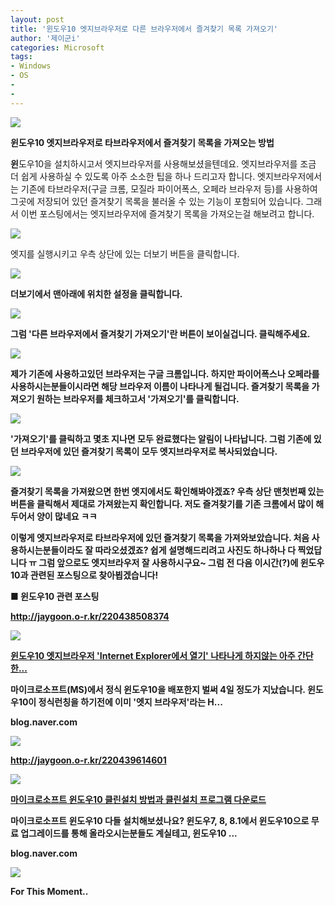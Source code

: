 ```yaml
---
layout: post
title: '윈도우10 엣지브라우저로 다른 브라우저에서 즐겨찾기 목록 가져오기'
author: '제이군i'
categories: Microsoft
tags:
- Windows
- OS
-
-
---
```



<script> location.href='https://cafe.naver.com/develoid/555177' ; </script>

<p><img src="https://dthumb-phinf.pstatic.net/?src=%22http%3A%2F%2Fblogfiles.naver.net%2F20150805_72%2Fnstop__1438783025791yPOBP_PNG%2F2.png%22&amp;type=cafe_wa740"></p><p><b>윈도우10 엣지브라우저로 타브라우저에서 즐겨찾기 목록을 가져오는 방법</b></p><p><b>윈</b>도우10을 설치하시고서 엣지브라우저를 사용해보셨을텐데요. 엣지브라우저를 조금 더 쉽게 사용하실 수 있도록 아주 소소한 팁을 하나 드리고자 합니다. 엣지브라우저에서는 기존에&nbsp;타브라우저(구글 크롬, 모질라 파이어폭스, 오페라 브라우저 등)를 사용하여 그곳에 저장되어 있던 즐겨찾기 목록을 불러올 수 있는 기능이 포함되어 있습니다. 그래서&nbsp;이번 포스팅에서는 엣지브라우저에 즐겨찾기 목록을 가져오는걸 해보려고 합니다.</p><p><img src="https://dthumb-phinf.pstatic.net/?src=%22http%3A%2F%2Fblogfiles.naver.net%2F20150806_266%2Fnstop__1438796524362KSTg1_PNG%2Fbandicam_2015-08-02_19-34-02-294.png%22&amp;type=cafe_wa740"></p><p>엣지를 실행시키고 우측 상단에 있는 더보기 버튼을 클릭합니다.</p><p><b><img src="https://dthumb-phinf.pstatic.net/?src=%22http%3A%2F%2Fblogfiles.naver.net%2F20150806_18%2Fnstop__1438796525061RAtdE_PNG%2Fbandicam_2015-08-02_19-34-04-277.png%22&amp;type=cafe_wa740"></p><p>더보기에서 맨아래에 위치한 설정을 클릭합니다.</p><p><b><img src="https://dthumb-phinf.pstatic.net/?src=%22http%3A%2F%2Fblogfiles.naver.net%2F20150806_267%2Fnstop__1438796525676az4UF_PNG%2Fbandicam_2015-08-02_19-34-12-838.png%22&amp;type=cafe_wa740"></p><p>그럼 '<b>다른 브라우저에서 즐겨찾기 가져오기</b>'란 버튼이 보이실겁니다. 클릭해주세요.</p><p><b><img src="https://dthumb-phinf.pstatic.net/?src=%22http%3A%2F%2Fblogfiles.naver.net%2F20150806_51%2Fnstop__1438796526212iwD1l_PNG%2Fbandicam_2015-08-02_19-34-16-658.png%22&amp;type=cafe_wa740"></p><p>제가 기존에&nbsp;사용하고있던 브라우저는 구글 크롬입니다. 하지만 파이어폭스나 오페라를 사용하시는분들이시라면 해당 브라우저 이름이 나타나게 될겁니다. 즐겨찾기 목록을 가져오기 원하는 브라우저를 체크하고서 '<b>가져오기</b>'를 클릭합니다.</p><p><b><img src="https://dthumb-phinf.pstatic.net/?src=%22http%3A%2F%2Fblogfiles.naver.net%2F20150806_255%2Fnstop__1438796526653gCG5g_PNG%2Fbandicam_2015-08-02_19-34-19-419.png%22&amp;type=cafe_wa740"></p><p>'가져오기'를 클릭하고 몇초&nbsp;지나면 모두&nbsp;완료했다는 알림이 나타납니다. 그럼 기존에 있던 브라우저에 있던&nbsp;즐겨찾기 목록이 모두 엣지브라우저로 복사되었습니다.</p><p><b><img src="https://dthumb-phinf.pstatic.net/?src=%22http%3A%2F%2Fblogfiles.naver.net%2F20150806_53%2Fnstop__1438796527414rPRpG_PNG%2Fbandicam_2015-08-02_19-34-30-685.png%22&amp;type=cafe_wa740"></p><p>즐겨찾기 목록을 가져왔으면 한번 엣지에서도 확인해봐야겠죠? 우측 상단 맨첫번째 있는 버튼을 클릭해서 제대로 가져왔는지 확인합니다. 저도 즐겨찾기를 기존 크롬에서 많이 해두어서 양이 많네요 ㅋㅋ</p><p>이렇게 엣지브라우저로 타브라우저에 있던 즐겨찾기 목록을 가져와보았습니다. 처음 사용하시는분들이라도 잘 따라오셨겠죠? 쉽게 설명해드리려고 사진도 하나하나 다 찍었답니다 ㅠ 그럼 앞으로도 엣지브라우저 잘 사용하시구요~ 그럼 전 다음 이시간(?)에 윈도우10과 관련된 포스팅으로&nbsp;찾아뵙겠습니다!</p><p><b>■ 윈도우10 관련 포스팅</b></p><p><a href="http://jaygoon.o-r.kr/220438508374">http://jaygoon.o-r.kr/220438508374</a></p><p><p><a href="http://blog.naver.com/nstop_/220438508374"><img src="https://dthumb-phinf.pstatic.net/?src=%22http%3A%2F%2Fdthumb.phinf.naver.net%2F%3Fsrc%3D%2522http%253A%252F%252Fblogthumb2.naver.net%252F20150802_31%252Fnstop__1438450526597XoD5v_PNG%252F1.png%253Ftype%253Dw2%2522%26type%3Df220%22&amp;type=cafe_wa740"></a></p><p><a href="http://blog.naver.com/nstop_/220438508374"></a><p><a href="http://blog.naver.com/nstop_/220438508374">윈도우10 엣지브라우저 'Internet Explorer에서 열기' 나타나게 하지않는 아주 간단한...</a></p><p>마이크로소프트(MS)에서 정식 윈도우10을 배포한지 벌써 4일 정도가 지났습니다. 윈도우10이 정식런칭을 하기전에 이미 '엣지 브라우저'라는 H...</p><p>blog.naver.com</p></p><p><img src="https://dthumb-phinf.pstatic.net/?src=%22http%3A%2F%2Fstatic.naver.net%2Fblank.gif%22&amp;type=cafe_wa740"></p></p><p><a href="http://jaygoon.o-r.kr/220439614601">http://jaygoon.o-r.kr/220439614601</a><b><p><p><a href="http://blog.naver.com/nstop_/220439614601"><img src="https://dthumb-phinf.pstatic.net/?src=%22http%3A%2F%2Fdthumb.phinf.naver.net%2F%3Fsrc%3D%2522http%253A%252F%252Fblogthumb2.naver.net%252F20150803_14%252Fnstop__14385741742499QTjF_PNG%252F2.png%253Ftype%253Dw2%2522%26type%3Df220%22&amp;type=cafe_wa740"></a></p><p><a href="http://blog.naver.com/nstop_/220439614601"></a><p><a href="http://blog.naver.com/nstop_/220439614601">마이크로소프트 윈도우10 클린설치 방법과 클린설치 프로그램 다운로드</a></p><p>마이크로소프트 윈도우10 다들 설치해보셨나요? 윈도우7, 8, 8.1에서 윈도우10으로 무료 업그레이드를 통해 올라오시는분들도 계실테고, 윈도우10 ...</p><p>blog.naver.com</p></p><p><img src="https://dthumb-phinf.pstatic.net/?src=%22http%3A%2F%2Fstatic.naver.net%2Fblank.gif%22&amp;type=cafe_wa740"></p><p><b>For</b> This <b>Moment</b>..</p><p>&nbsp;</p>
